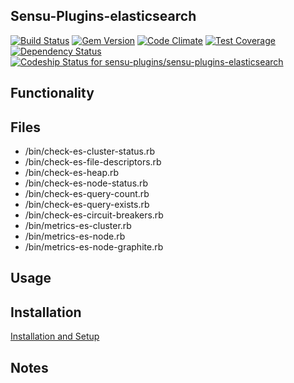 ## Sensu-Plugins-elasticsearch

[![Build Status](https://travis-ci.org/sensu-plugins/sensu-plugins-elasticsearch.svg?branch=master)](https://travis-ci.org/sensu-plugins/sensu-plugins-elasticsearch)
[![Gem Version](https://badge.fury.io/rb/sensu-plugins-elasticsearch.svg)](http://badge.fury.io/rb/sensu-plugins-elasticsearch)
[![Code Climate](https://codeclimate.com/github/sensu-plugins/sensu-plugins-elasticsearch/badges/gpa.svg)](https://codeclimate.com/github/sensu-plugins/sensu-plugins-elasticsearch)
[![Test Coverage](https://codeclimate.com/github/sensu-plugins/sensu-plugins-elasticsearch/badges/coverage.svg)](https://codeclimate.com/github/sensu-plugins/sensu-plugins-elasticsearch)
[![Dependency Status](https://gemnasium.com/sensu-plugins/sensu-plugins-elasticsearch.svg)](https://gemnasium.com/sensu-plugins/sensu-plugins-elasticsearch)
[![Codeship Status for sensu-plugins/sensu-plugins-elasticsearch](https://codeship.com/projects/926f1e90-db39-0132-e370-5ad94843e341/status?branch=master)](https://codeship.com/projects/79569)

## Functionality

## Files
 * /bin/check-es-cluster-status.rb
 * /bin/check-es-file-descriptors.rb
 * /bin/check-es-heap.rb
 * /bin/check-es-node-status.rb
 * /bin/check-es-query-count.rb
 * /bin/check-es-query-exists.rb
 * /bin/check-es-circuit-breakers.rb
 * /bin/metrics-es-cluster.rb
 * /bin/metrics-es-node.rb
 * /bin/metrics-es-node-graphite.rb

## Usage

## Installation

[Installation and Setup](http://sensu-plugins.io/docs/installation_instructions.html)

## Notes
